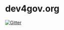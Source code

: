 # dev4gov.org

[![Gitter](https://badges.gitter.im/Join%20Chat.svg)](https://gitter.im/citizennerd/dev4gov.org?utm_source=badge&utm_medium=badge&utm_campaign=pr-badge&utm_content=badge)